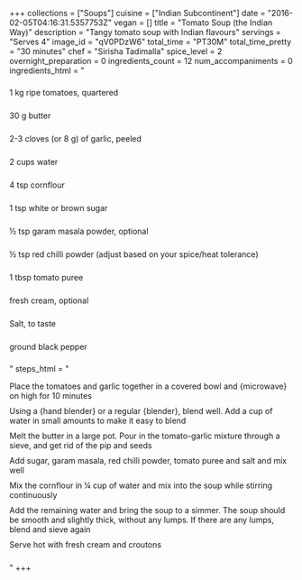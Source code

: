 +++
collections = ["Soups"]
cuisine = ["Indian Subcontinent"]
date = "2016-02-05T04:16:31.5357753Z"
vegan = []
title = "Tomato Soup (the Indian Way)"
description = "Tangy tomato soup with Indian flavours"
servings = "Serves 4"
image_id = "qV0PDzW6"
total_time = "PT30M"
total_time_pretty = "30 minutes"
chef = "Sirisha Tadimalla"
spice_level = 2
overnight_preparation = 0
ingredients_count = 12
num_accompaniments = 0
ingredients_html = "<ul style='padding-left: 0; list-style: none;'><li itemprop='recipeIngredient' style='margin: 8px 0px;padding: 8px 0px;'>1 kg ripe tomatoes, quartered</li><li itemprop='recipeIngredient' style='margin: 8px 0px;padding: 8px 0px;'>30 g butter</li><li itemprop='recipeIngredient' style='margin: 8px 0px;padding: 8px 0px;'>2-3 cloves (or 8 g) of garlic, peeled</li><li itemprop='recipeIngredient' style='margin: 8px 0px;padding: 8px 0px;'>2 cups water</li><li itemprop='recipeIngredient' style='margin: 8px 0px;padding: 8px 0px;'>4 tsp cornflour</li><li itemprop='recipeIngredient' style='margin: 8px 0px;padding: 8px 0px;'>1 tsp white or brown sugar</li><li itemprop='recipeIngredient' style='margin: 8px 0px;padding: 8px 0px;'>½ tsp garam masala powder, optional</li><li itemprop='recipeIngredient' style='margin: 8px 0px;padding: 8px 0px;'>½ tsp red chilli powder (adjust based on your spice/heat tolerance)</li><li itemprop='recipeIngredient' style='margin: 8px 0px;padding: 8px 0px;'>1 tbsp tomato puree</li><li itemprop='recipeIngredient' style='margin: 8px 0px;padding: 8px 0px;'>fresh cream, optional</li><li itemprop='recipeIngredient' style='margin: 8px 0px;padding: 8px 0px;'>Salt, to taste</li><li itemprop='recipeIngredient' style='margin: 8px 0px;padding: 8px 0px;'>ground black pepper</li></ul>"
steps_html = "<ol style='list-style: none inside; padding-left: 0px;'><li style='padding-bottom: 10px;'><i class='step-track-icon fa fa-square-o'></i><span class='step-text' itemprop='recipeInstructions'>Place the tomatoes and garlic together in a covered bowl and {microwave} on high for 10 minutes</span></li><li style='padding-bottom: 10px;'><i class='step-track-icon fa fa-square-o'></i><span class='step-text' itemprop='recipeInstructions'>Using a {hand blender} or a regular {blender}, blend well. Add a cup of water in small amounts to make it easy to blend</span></li><li style='padding-bottom: 10px;'><i class='step-track-icon fa fa-square-o'></i><span class='step-text' itemprop='recipeInstructions'>Melt the butter in a large pot. Pour in the tomato-garlic mixture through a sieve, and get rid of the pip and seeds</span></li><li style='padding-bottom: 10px;'><i class='step-track-icon fa fa-square-o'></i><span class='step-text' itemprop='recipeInstructions'>Add sugar, garam masala, red chilli powder, tomato puree and salt and mix well</span></li><li style='padding-bottom: 10px;'><i class='step-track-icon fa fa-square-o'></i><span class='step-text' itemprop='recipeInstructions'>Mix the cornflour in ¼ cup of water and mix into the soup while stirring continuously</span></li><li style='padding-bottom: 10px;'><i class='step-track-icon fa fa-square-o'></i><span class='step-text' itemprop='recipeInstructions'>Add the remaining water and bring the soup to a simmer. The soup should be smooth and slightly thick, without any lumps. If there are any lumps, blend and sieve again </span></li><li style='padding-bottom: 10px;'><i class='step-track-icon fa fa-square-o'></i><span class='step-text' itemprop='recipeInstructions'>Serve hot with fresh cream and croutons</span></li></ol>"
+++
